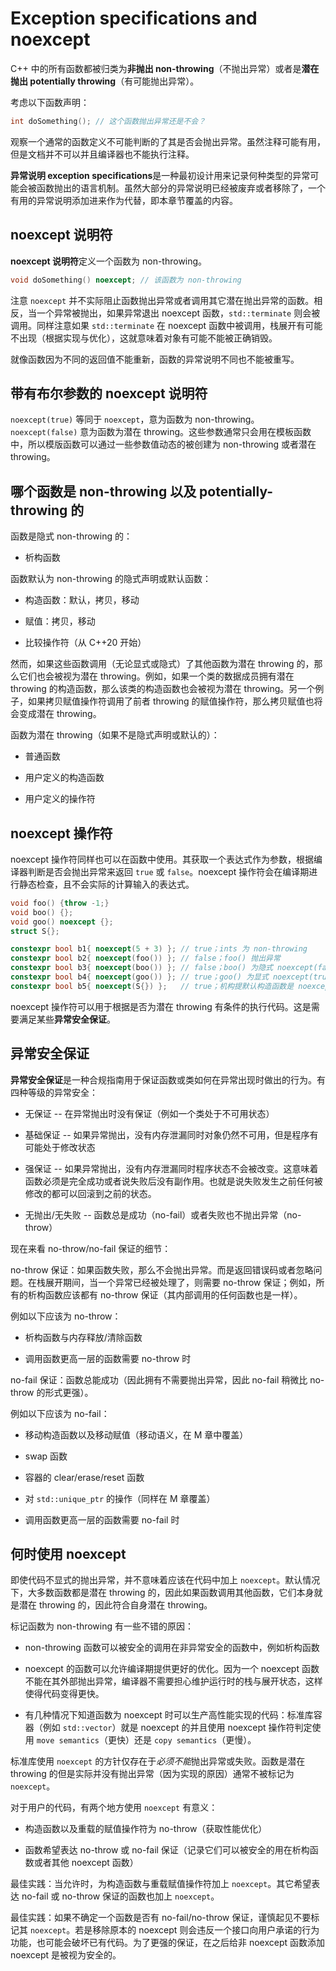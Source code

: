 # Exception specifications and noexcept

C++ 中的所有函数都被归类为**非抛出 non-throwing**（不抛出异常）或者是**潜在抛出 potentially throwing**（有可能抛出异常）。

考虑以下函数声明：

```cpp
int doSomething(); // 这个函数抛出异常还是不会？
```

观察一个通常的函数定义不可能判断的了其是否会抛出异常。虽然注释可能有用，但是文档并不可以并且编译器也不能执行注释。

**异常说明 exception specifications**是一种最初设计用来记录何种类型的异常可能会被函数抛出的语言机制。虽然大部分的异常说明已经被废弃或者移除了，一个有用的异常说明添加进来作为代替，即本章节覆盖的内容。

## noexcept 说明符

**noexcept 说明符**定义一个函数为 non-throwing。

```cpp
void doSomething() noexcept; // 该函数为 non-throwing
```

注意 `noexcept` 并不实际阻止函数抛出异常或者调用其它潜在抛出异常的函数。相反，当一个异常被抛出，如果异常退出 noexcept 函数，`std::terminate` 则会被调用。同样注意如果 `std::terminate` 在 noexcept 函数中被调用，栈展开有可能不出现（根据实现与优化），这就意味着对象有可能不能被正确销毁。

就像函数因为不同的返回值不能重新，函数的异常说明不同也不能被重写。

## 带有布尔参数的 noexcept 说明符

`noexcept(true)` 等同于 `noexcept`，意为函数为 non-throwing。`noexcept(false)` 意为函数为潜在 throwing。这些参数通常只会用在模板函数中，所以模版函数可以通过一些参数值动态的被创建为 non-throwing 或者潜在 throwing。

## 哪个函数是 non-throwing 以及 potentially-throwing 的

函数是隐式 non-throwing 的：

- 析构函数

函数默认为 non-throwing 的隐式声明或默认函数：

- 构造函数：默认，拷贝，移动

- 赋值：拷贝，移动

- 比较操作符（从 C++20 开始）

然而，如果这些函数调用（无论显式或隐式）了其他函数为潜在 throwing 的，那么它们也会被视为潜在 throwing。例如，如果一个类的数据成员拥有潜在 throwing 的构造函数，那么该类的构造函数也会被视为潜在 throwing。另一个例子，如果拷贝赋值操作符调用了前者 throwing 的赋值操作符，那么拷贝赋值也将会变成潜在 throwing。

函数为潜在 throwing（如果不是隐式声明或默认的）：

- 普通函数

- 用户定义的构造函数

- 用户定义的操作符

## noexcept 操作符

noexcept 操作符同样也可以在函数中使用。其获取一个表达式作为参数，根据编译器判断是否会抛出异常来返回 `true` 或 `false`。noexcept 操作符会在编译期进行静态检查，且不会实际的计算输入的表达式。

```cpp
void foo() {throw -1;}
void boo() {};
void goo() noexcept {};
struct S{};

constexpr bool b1{ noexcept(5 + 3) }; // true；ints 为 non-throwing
constexpr bool b2{ noexcept(foo()) }; // false；foo() 抛出异常
constexpr bool b3{ noexcept(boo()) }; // false；boo() 为隐式 noexcept(false)
constexpr bool b4{ noexcept(goo()) }; // true；goo() 为显式 noexcept(true)
constexpr bool b5{ noexcept(S{}) };   // true；机构提默认构造函数是 noexcept
```

noexcept 操作符可以用于根据是否为潜在 throwing 有条件的执行代码。这是需要满足某些**异常安全保证**。

## 异常安全保证

**异常安全保证**是一种合规指南用于保证函数或类如何在异常出现时做出的行为。有四种等级的异常安全：

- 无保证 -- 在异常抛出时没有保证（例如一个类处于不可用状态）

- 基础保证 -- 如果异常抛出，没有内存泄漏同时对象仍然不可用，但是程序有可能处于修改状态

- 强保证 -- 如果异常抛出，没有内存泄漏同时程序状态不会被改变。这意味着函数必须是完全成功或者说失败后没有副作用。也就是说失败发生之前任何被修改的都可以回滚到之前的状态。

- 无抛出/无失败 -- 函数总是成功（no-fail）或者失败也不抛出异常（no-throw）

现在来看 no-throw/no-fail 保证的细节：

no-throw 保证：如果函数失败，那么不会抛出异常。而是返回错误码或者忽略问题。在栈展开期间，当一个异常已经被处理了，则需要 no-throw 保证；例如，所有的析构函数应该都有 no-throw 保证（其内部调用的任何函数也是一样）。

例如以下应该为 no-throw：

- 析构函数与内存释放/清除函数

- 调用函数更高一层的函数需要 no-throw 时

no-fail 保证：函数总能成功（因此拥有不需要抛出异常，因此 no-fail 稍微比 no-throw 的形式更强）。

例如以下应该为 no-fail：

- 移动构造函数以及移动赋值（移动语义，在 M 章中覆盖）

- swap 函数

- 容器的 clear/erase/reset 函数

- 对 `std::unique_ptr` 的操作（同样在 M 章覆盖）

- 调用函数更高一层的函数需要 no-fail 时

## 何时使用 noexcept

即使代码不显式的抛出异常，并不意味着应该在代码中加上 `noexcept`。默认情况下，大多数函数都是潜在 throwing 的，因此如果函数调用其他函数，它们本身就是潜在 throwing 的，因此符合自身潜在 throwing。

标记函数为 non-throwing 有一些不错的原因：

- non-throwing 函数可以被安全的调用在非异常安全的函数中，例如析构函数

- noexcept 的函数可以允许编译期提供更好的优化。因为一个 noexcept 函数不能在其外部抛出异常，编译器不需要担心维护运行时的栈与展开状态，这样使得代码变得更快。

- 有几种情况下知道函数为 noexcept 时可以生产高性能实现的代码：标准库容器（例如 `std::vector`）就是 noexcept 的并且使用 noexcept 操作符判定使用 `move semantics`（更快）还是 `copy semantics`（更慢）。

标准库使用 `noexcept` 的方针仅存在于*必须不能*抛出异常或失败。函数是潜在 throwing 的但是实际并没有抛出异常（因为实现的原因）通常不被标记为 `noexcept`。

对于用户的代码，有两个地方使用 `noexcept` 有意义：

- 构造函数以及重载的赋值操作符为 no-throw（获取性能优化）

- 函数希望表达 no-throw 或 no-fail 保证（记录它们可以被安全的用在析构函数或者其他 noexcept 函数）

最佳实践：当允许时，为构造函数与重载赋值操作符加上 `noexcept`。其它希望表达 no-fail 或 no-throw 保证的函数也加上 `noexcept`。

最佳实践：如果不确定一个函数是否有 no-fail/no-throw 保证，谨慎起见不要标记其 `noexcept`。若是移除原本的 noexcept 则会违反一个接口向用户承诺的行为功能，也可能会破坏已有代码。为了更强的保证，在之后给非 noexcept 函数添加 noexcept 是被视为安全的。
